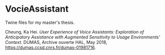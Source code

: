 # VocieAssistant

Twine files for my master's thesis.

Cheung, Ka Hei. _User Experience of Voice Assistants: Exploration of Anticipatory Assistance with Augmented Sensitivity to Usage Environments’ Context._ DUMAS, Archive ouverte HAL, May 2018, https://dumas.ccsd.cnrs.fr/dumas-01981716.
